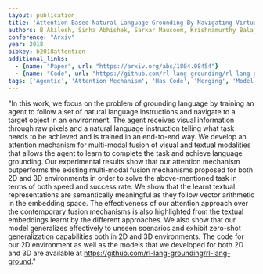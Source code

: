 ```yaml
---
layout: publication
title: 'Attention Based Natural Language Grounding By Navigating Virtual Environment'
authors: B Akilesh, Sinha Abhishek, Sarkar Mausoom, Krishnamurthy Balaji
conference: "Arxiv"
year: 2018
bibkey: b2018attention
additional_links:
  - {name: "Paper", url: "https://arxiv.org/abs/1804.08454"}
  - {name: "Code", url: "https://github.com/rl-lang-grounding/rl-lang-ground"}
tags: ['Agentic', 'Attention Mechanism', 'Has Code', 'Merging', 'Model Architecture', 'Reinforcement Learning', 'Training Techniques', 'Transformer']
---
```

"In this work, we focus on the problem of grounding language by training an agent to follow a set of natural language instructions and navigate to a target object in an environment. The agent receives visual information through raw pixels and a natural language instruction telling what task needs to be achieved and is trained in an end-to-end way. We develop an attention mechanism for multi-modal fusion of visual and textual modalities that allows the agent to learn to complete the task and achieve language grounding. Our experimental results show that our attention mechanism outperforms the existing multi-modal fusion mechanisms proposed for both 2D and 3D environments in order to solve the above-mentioned task in terms of both speed and success rate. We show that the learnt textual representations are semantically meaningful as they follow vector arithmetic in the embedding space. The effectiveness of our attention approach over the contemporary fusion mechanisms is also highlighted from the textual embeddings learnt by the different approaches. We also show that our model generalizes effectively to unseen scenarios and exhibit zero-shot generalization capabilities both in 2D and 3D environments. The code for our 2D environment as well as the models that we developed for both 2D and 3D are available at https://github.com/rl-lang-grounding/rl-lang-ground."
